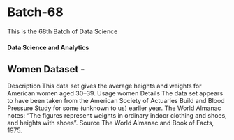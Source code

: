 # Batch-68
This is the 68th Batch of Data Science


#### Data Science and Analytics

## Women Dataset - 
Description
This data set gives the average heights and weights for American women aged 30–39.
Usage
women
Details
The data set appears to have been taken from the American Society of Actuaries Build and Blood Pressure Study for some (unknown to us) earlier year.
The World Almanac notes: “The figures represent weights in ordinary indoor clothing and shoes, and heights with shoes”.
Source
The World Almanac and Book of Facts, 1975.
